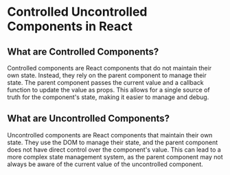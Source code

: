 # Controlled Uncontrolled Components in React

## What are Controlled Components?

Controlled components are React components that do not maintain their own state. Instead, they rely on the parent component to manage their state. The parent component passes the current value and a callback function to update the value as props. This allows for a single source of truth for the component's state, making it easier to manage and debug.

## What are Uncontrolled Components?

Uncontrolled components are React components that maintain their own state. They use the DOM to manage their state, and the parent component does not have direct control over the component's value. This can lead to a more complex state management system, as the parent component may not always be aware of the current value of the uncontrolled component.
